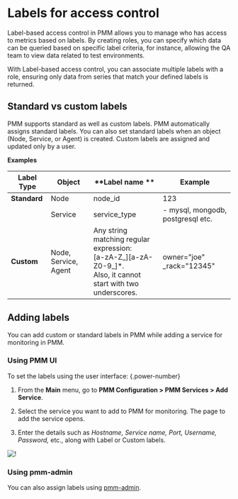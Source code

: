 # Labels for access control


Label-based access control in PMM allows you to manage who has access to metrics based on labels. By creating roles, you can specify which data can be queried based on specific label criteria, for instance, allowing the QA team to view data related to test environments. 
 
With Label-based access control, you can associate multiple labels with a role, ensuring only data from series that match your defined labels is returned. 


## Standard vs custom labels

PMM supports standard as well as custom labels. PMM automatically assigns standard labels. You can also set standard labels when an object (Node, Service, or Agent) is created. Custom labels are assigned and updated only by a user.

**Examples**


| **Label Type**| **Object**| **Label name **| **Example** |                                                                                                
|----------|--------|-------|------------------------------|
| **Standard**  | Node   | node_id |123|                                          
|          | Service|service_type   |   - mysql, mongodb, postgresql etc.                                     
| **Custom**| Node, Service, Agent| Any string matching regular expression: <br /> [a-zA-Z_][a-zA-Z0-9_]*. <br /> Also, it cannot start with two underscores.| owner="joe"<br/> _rack="12345"|

## Adding labels

You can add custom or standard labels in PMM while adding a service for monitoring in PMM.

### Using PMM UI

To set the labels using the user interface:
{.power-number}

1. From the **Main** menu, go to **PMM Configuration > PMM Services > Add Service**.

2. Select the service you want to add to PMM for monitoring. The page to add the service opens.

3. Enter the details such as *Hostname, Service name, Port, Username, Password,* etc., along with Label or Custom labels.

 ![!](../../../_images/PMM_access_control_add_labels_services.png)

### Using pmm-admin

 You can also assign labels using [pmm-admin](../../../use/commands/pmm-admin.md).
